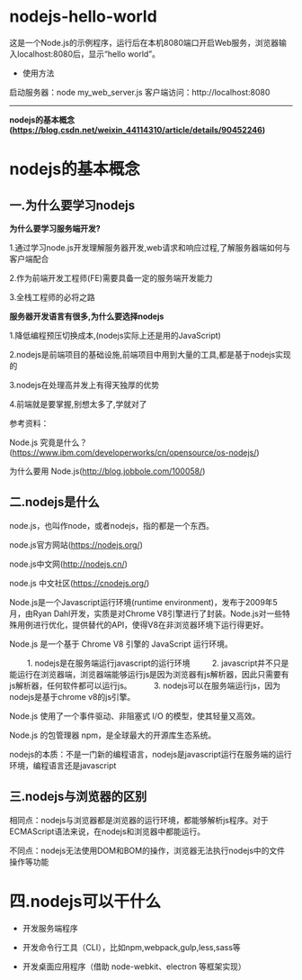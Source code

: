 
# nodejs-hello-world

这是一个Node.js的示例程序，运行后在本机8080端口开启Web服务，浏览器输入localhost:8080后，显示“hello world”。

* 使用方法

启动服务器：node my_web_server.js
客户端访问：http://localhost:8080

-------------------------------------------------------------------------------------
**nodejs的基本概念 (https://blog.csdn.net/weixin_44114310/article/details/90452246)**

# nodejs的基本概念
## 一.为什么要学习nodejs
**为什么要学习服务端开发?**

1.通过学习node.js开发理解服务器开发,web请求和响应过程,了解服务器端如何与客户端配合

2.作为前端开发工程师(FE)需要具备一定的服务端开发能力

3.全栈工程师的必将之路

**服务器开发语言有很多,为什么要选择nodejs**

1.降低编程预压切换成本,(nodejs实际上还是用的JavaScript)

2.nodejs是前端项目的基础设施,前端项目中用到大量的工具,都是基于nodejs实现的

3.nodejs在处理高并发上有得天独厚的优势

4.前端就是要掌握,别想太多了,学就对了

参考资料：

Node.js 究竟是什么？(https://www.ibm.com/developerworks/cn/opensource/os-nodejs/)

为什么要用 Node.js(http://blog.jobbole.com/100058/)

## 二.nodejs是什么
node.js，也叫作node，或者nodejs，指的都是一个东西。

node.js官方网站(https://nodejs.org/)

node.js中文网(http://nodejs.cn/)

node.js 中文社区(https://cnodejs.org/)

Node.js是一个Javascript运行环境(runtime environment)，发布于2009年5月，由Ryan Dahl开发，实质是对Chrome V8引擎进行了封装。Node.js对一些特殊用例进行优化，提供替代的API，使得V8在非浏览器环境下运行得更好。

Node.js 是一个基于 Chrome V8 引擎的 JavaScript 运行环境。

         1. nodejs是在服务端运行javascript的运行环境
         2. javascript并不只是能运行在浏览器端，浏览器端能够运行js是因为浏览器有js解析器，因此只需要有js解析器，任何软件都可以运行js。
         3. nodejs可以在服务端运行js，因为nodejs是基于chrome v8的js引擎。

Node.js 使用了一个事件驱动、非阻塞式 I/O 的模型，使其轻量又高效。

Node.js 的包管理器 npm，是全球最大的开源库生态系统。

nodejs的本质：不是一门新的编程语言，nodejs是javascript运行在服务端的运行环境，编程语言还是javascript

## 三.nodejs与浏览器的区别
相同点：nodejs与浏览器都是浏览器的运行环境，都能够解析js程序。对于ECMAScript语法来说，在nodejs和浏览器中都能运行。

不同点：nodejs无法使用DOM和BOM的操作，浏览器无法执行nodejs中的文件操作等功能

#  四.nodejs可以干什么
- 开发服务端程序

- 开发命令行工具（CLI），比如npm,webpack,gulp,less,sass等

- 开发桌面应用程序（借助 node-webkit、electron 等框架实现）
